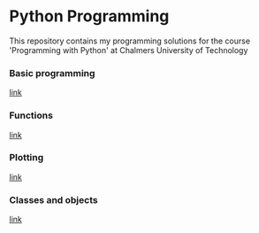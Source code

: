 # Python Programming
This repository contains my programming solutions for the course 'Programming with Python' at Chalmers University of Technology

### Basic programming
[link](https://github.com/calvinnsmith/Python-Programming/blob/master/FYD095_Python/uppgifter_kapitel1.py)
### Functions 
[link](https://github.com/calvinnsmith/Python-Programming/blob/master/FYD095_Python/uppgifter_kapitel2.py)
### Plotting
[link](https://github.com/calvinnsmith/Python-Programming/blob/master/FYD095_Python/uppgifter_kapitel3.py)
### Classes and objects
[link](https://github.com/calvinnsmith/Python-Programming/blob/master/FYD095_Python/uppgifter_kapitel4.py)
